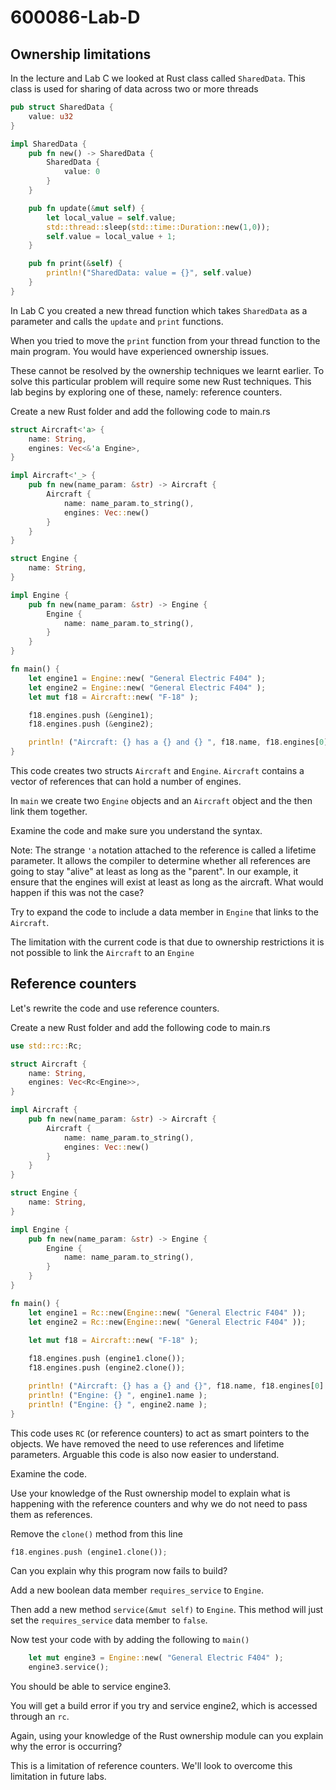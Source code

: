 # 600086-Lab-D

## Ownership limitations

In the lecture and Lab C we looked at Rust class called `SharedData`.  This class is used for sharing of data across two or more threads

```Rust
pub struct SharedData {
    value: u32
}

impl SharedData {
    pub fn new() -> SharedData {
        SharedData { 
            value: 0 
        }
    }

    pub fn update(&mut self) {
        let local_value = self.value;
        std::thread::sleep(std::time::Duration::new(1,0));
        self.value = local_value + 1;
    }

    pub fn print(&self) {
        println!("SharedData: value = {}", self.value)
    }
}
```

In Lab C you created a new thread function which takes `SharedData` as a parameter and calls the `update` and `print` functions.

When you tried to move the `print` function from your thread function to the main program.  You would have experienced ownership issues.

These cannot be resolved by the ownership techniques we learnt earlier.  To solve this particular problem will require some new Rust techniques.  This lab begins by exploring one of these, namely: reference counters.

Create a new Rust folder and add the following code to main.rs

```Rust
struct Aircraft<'a> {
    name: String,
    engines: Vec<&'a Engine>,
}

impl Aircraft<'_> {
    pub fn new(name_param: &str) -> Aircraft {
        Aircraft {
            name: name_param.to_string(),
            engines: Vec::new()
        }
    }
}

struct Engine {
    name: String,
}

impl Engine {
    pub fn new(name_param: &str) -> Engine {
        Engine { 
            name: name_param.to_string(),
        }
    }
}

fn main() {
    let engine1 = Engine::new( "General Electric F404" );
    let engine2 = Engine::new( "General Electric F404" );
    let mut f18 = Aircraft::new( "F-18" );

    f18.engines.push (&engine1);
    f18.engines.push (&engine2);

    println! ("Aircraft: {} has a {} and {} ", f18.name, f18.engines[0].name, f18.engines[1].name );
}
```

This code creates two structs `Aircraft` and `Engine`.  `Aircraft` contains a vector of references that can hold a number of engines.

In `main` we create two `Engine` objects and an `Aircraft` object and the then link them together.

Examine the code and make sure you understand the syntax.

Note: The strange `'a` notation attached to the reference is called a lifetime parameter.  It allows the compiler to determine whether all references are going to stay "alive" at least as long as the "parent".  In our example, it ensure that the engines will exist at least as long as the aircraft.  What would happen if this was not the case?

Try to expand the code to include a data member in `Engine` that links to the `Aircraft`.

The limitation with the current code is that due to ownership restrictions it is not possible to link the `Aircraft` to an `Engine`

## Reference counters

Let's rewrite the code and use reference counters.

Create a new Rust folder and add the following code to main.rs

```Rust
use std::rc::Rc;

struct Aircraft {
    name: String,
    engines: Vec<Rc<Engine>>,
}

impl Aircraft {
    pub fn new(name_param: &str) -> Aircraft {
        Aircraft {
            name: name_param.to_string(),
            engines: Vec::new()
        }
    }
}

struct Engine {
    name: String,
}

impl Engine {
    pub fn new(name_param: &str) -> Engine {
        Engine {
            name: name_param.to_string(),
        }
    }
}

fn main() {
    let engine1 = Rc::new(Engine::new( "General Electric F404" ));
    let engine2 = Rc::new(Engine::new( "General Electric F404" ));

    let mut f18 = Aircraft::new( "F-18" );
    
    f18.engines.push (engine1.clone());
    f18.engines.push (engine2.clone());

    println! ("Aircraft: {} has a {} and {}", f18.name, f18.engines[0].name , f18.engines[1].name );
    println! ("Engine: {} ", engine1.name );
    println! ("Engine: {} ", engine2.name );
}
```

This code uses `RC` (or reference counters) to act as smart pointers to the objects.  We have removed the need to use references and lifetime parameters.  Arguable this code is also now easier to understand.

Examine the code.

Use your knowledge of the Rust ownership model to explain what is happening with the reference counters and why we do not need to pass them as references.

Remove the `clone()` method from this line

```Rust
f18.engines.push (engine1.clone());
```

Can you explain why this program now fails to build?

Add a new boolean data member `requires_service` to `Engine`.

Then add a new method `service(&mut self)` to `Engine`.  This method will just set the `requires_service` data member to `false`.

Now test your code with by adding the following to `main()`

```Rust
    let mut engine3 = Engine::new( "General Electric F404" );
    engine3.service();
```

You should be able to service engine3.

You will get a build error if you try and service engine2, which is accessed through an `rc`.  

Again, using your knowledge of the Rust ownership module can you explain why the error is occurring?

This is a limitation of reference counters.  We'll look to overcome this limitation in future labs.

